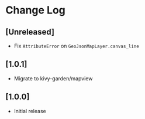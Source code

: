 # Change Log

## [Unreleased]

  - Fix `AttributeError` on `GeoJsonMapLayer.canvas_line`

## [1.0.1]

  - Migrate to kivy-garden/mapview

## [1.0.0]

  - Initial release
